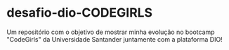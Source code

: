 # desafio-dio-CODEGIRLS
Um repositório com o objetivo de mostrar minha evolução no bootcamp "CodeGirls" da Universidade Santander juntamente com a plataforma DIO!
